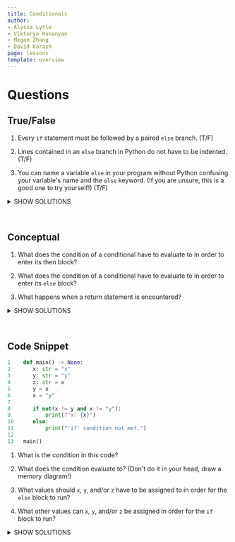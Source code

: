 ```yaml
---
title: Conditionals 
author:
- Alyssa Lytle
- Viktorya Hunanyan
- Megan Zhang
- David Karash
page: lessons
template: overview
---
```


# Questions

## True/False

1. Every `if` statement must be followed by a paired `else` branch. (T/F)

2. Lines contained in an `else` branch in Python do not have to be indented. (T/F)

3. You can name a variable `else` in your program without Python confusing your variable's name and the `else` keyword. (If you are unsure, this is a good one to try yourself!) (T/F)

<details>
<summary>SHOW SOLUTIONS</summary>

1. `False`

2. `False`

3. `False`

</details>

&nbsp;


## Conceptual

1. What does the condition of a conditional have to evaluate to in order to enter its then block?

2. What does the condition of a conditional have to evaluate to in order to enter its `else` block?

3. What happens when a return statement is encountered?

<details>
<summary>SHOW SOLUTIONS</summary>

1. The condition must evaluate to `True`.

2. The condition must evaluate to `False`.

3. The return value is recorded in memory and the function is immediately exited.

</details>

&nbsp;


## Code Snippet

```py
1    def main() -> None: 
2       x: str = "x"
3       y: str = "y"
4       z: str = x
5       y = x
6       x = "y"
7
8       if not(x != y and x != "y"):
9           print(f"x: {x}")
10      else:
11          print("'if' condition not met.")
12 
13   main()
```

1. What is the condition in this code?

2. What does the condition evaluate to? (Don't do it in your head, draw a memory diagram!)

3. What values should `x`, `y`, and/or `z` have to be assigned to in order for the `else` block to run?

4. What other values can `x`, `y`, and/or `z` be assigned in order for the `if` block to run?

<details>
<summary>SHOW SOLUTIONS</summary>

1. `not(x != y and x != "y")`

2. The condition evaluates to `True`.

3. To ensure the else block runs in the given code, the condition `x != y and x != "y"` must be true. This means `x` should be different from `y` and `x` should also be different from the string `"y"`. For example, setting `x = "a" and y = "b"` will satisfy this condition, making the else block execute.

4. To make the `if` block run, the condition `not(x != y and x != "y")` must be true, which happens when `x` is either the same as `y` or the same as `"y"`, or both. In the original code where `x = "y"`, `y = "x"`, and `z = "x"`, the `if` block runs as `not(x != y and x != "y")` evaluates to `True`.

</details>

&nbsp;


<!-- ## 1. Multiple Choice

1.1. Every `if` statement must be followed by a paired `else` branch. (T/F)

1.2. Lines contained in an `else` branch in Python do not have to be indented. (T/F)

1.3. You can name a variable `else` in your program without Python confusing your variable's name and the `else` keyword. (If you are unsure, this is a good one to try yourself!) (T/F)


<details>
  <summary><b>SHOW SOLUTIONS</b></summary>
  

1.1. `False`

1.2. `False`

1.3. `False`

</details> -->

<!-- &nbsp; -->

<!-- 
## 2. Inputting a Value

 All subquestions of this problem will refer to this code snippet:

        x: int = int(input("Pick a number: "))
        y: int = 10
        z: int = 2
        x = x - 1
        if x < 10:
            print("A")
        else:
            if (x % z) == 0:
                print ("B")
        if x == (y + z):
            print("C")
        else: 
            print("D")

For the following subquestions, answer with a valid input value for `x` that would cause the given letter to print. It is OK for your input to cause other letters to print as well.
If there is no such value, write "Unreachable".

4.1 `A`

4.2 `B`

4.3 `C`

4.4 `D`

Now, answer with a valid input value for `x` that
would cause the *exact* given letter(s) to print (no other letters). 
If there is no such value, write "Unreachable".  
4.5 

`A` <br>
`C`

4.6 

`B` <br>
`C`


4.7 

`C`


4.8 

`D` -->

<!-- 
5. Write the format of a conditional using the following:
You might not need to use all and can use any multiple times: `if`, `else`, `==`, `<condition>`, `False`, `True`, `<do something>`.

6. Write the format of a conditional using the following:
You might not need to use all and can use any multiple times: `while`, `<condition>`, `==`, `False`, `True`, `<do something>`. -->


<!-- ## 2. Conceptual 

2.1. What does the *condition* of a conditional have to evaluate to in order to enter its `then` block?

2.2. What does the *condition* of a conditional have to evaluate to in order to enter its `else` block?

2.3. What happens when a `return` statement is encountered?


<details>
  <summary><b>SHOW SOLUTIONS</b></summary>
  

2.1. The condition must evaluate to `True`.

2.2. The condition must evaluate to `False`.

2.3. The return value is recorded in memory and the function is immediately exited.

</details>

&nbsp; -->


<!-- ## 3. Code Snippet 1

All subquestions of this problem will refer to this pseudo code snippet:

```
    if <condition1>:
        <do_something> # then block
    elif <condition2>:
        <do_something> # elif block
    else:
        <do_something> # else block
```

3.1. From the general format of a conditional with an `elif` block, what needs to be True and/or False in order for the `elif` block to evaluate?

3.2. Is `<condition1>` not being met the same as having `if <condition1> == False:`? -->
<!-- 
## 3. Code Snippet 

All subquestions of this problem will refer to this code snippet:

```python
    def main() -> None: 
        x: str = "x"
        y: str = "y"
        z: str = x
        y = x
        x = "y"

        if not(x != y and x != "y"):
            print(f"x: {x}")
        else:
            print("'if' condition not met.")

    main()
```

3.1. What is the condition in this code?

3.2. What does the condition evaluate to? (Don’t do it in your head, draw a memory diagram!)

3.3. What values should x, y, and/or z have to be assigned to in order for the else block to run?

3.4. What other values can x, y, and/or z be assigned in order for the `if` block to run?



<details>
  <summary><b>SHOW SOLUTIONS</b></summary>
  

3.1. `not(x != y and x != "y")`

3.2. The condition evaluates to `True`.

3.3. To ensure the `else` block runs in the given code, the condition `x != y and x != "y"` must be true. This means `x` should be different from `y` and `x` should also be different from the string `"y"`. For example, setting `x = "a"` and `y = "b"` will satisfy this condition, making the `else` block execute.

3.4. To make the `if` block run, the condition `not(x != y and x != "y")` must be true, which happens when `x` is either the same as `y` or the same as `"y"`, or both. In the original code where `x = "y"`, `y = "x"`, and `z = "x"`, the `if` block runs as `not(x != y and x != "y")` evaluates to true.


</details>

&nbsp; -->


<!-- ---


[solutions](#conceptual-solutions)

# Solutions 

## Conceptual Questions - Solutions

1.1. F
1.2. F
1.3. F -->

<!-- 4. 
    
    4.1 Any value < 11

    4.2 Any value >= 11 and odd. (Since `x % z == 0` must be True and `z` is 2, this means `x - 1` must be even.)

    4.3 13

    4.4 Any value != 13

    4.5 Unreachable

    4.6 13

    4.7 Unreachable

    4.8 Any value >= 11 and even -->
<!-- 
5. 
```python
    if <condition> == True:
        <do_something>
    else:
        <do_something>
```
OR
```python
    if <condition>:
        <do_something>
    else:
        <do_something>
```

6. 
```python
    while <condition> == True:
        <do_something>
```
OR
```python
    while <condition>:
        <do_something>
``` -->

<!-- 2.1. The condition must evaluate to `True`.

2.2. The condition must evaluate to `False`.

2.3. The return value is recorded in memory and the function is immediately exited. -->
<!-- 
3.1. `<condition1>` must not be met (condition should evaluate to `False`) AND `<condition2>` must be met (condition should evaluate to `True`).

3.2. In this case, yes. If we had something like this:
```python
if ("hello" == "hello") == False:
```
the `<condition>` in this case would be everything in between the `if` and the `:`. In the pseudo-code, we are separating the `<condition>` to be separate from the rest (`== False`), while in real code the condition is always everything after the `if` and before the `:`. -->

<!-- ---

3.1. `not(x != y and x != "y")`

3.2. The condition evaluates to `True`.

3.3. To ensure the `else` block runs in the given code, the condition `x != y and x != "y"` must be true. This means `x` should be different from `y` and `x` should also be different from the string `"y"`. For example, setting `x = "a"` and `y = "b"` will satisfy this condition, making the `else` block execute.

3.4. To make the `if` block run, the condition `not(x != y and x != "y")` must be true, which happens when `x` is either the same as `y` or the same as `"y"`, or both. In the original code where `x = "y"`, `y = "x"`, and `z = "x"`, the `if` block runs as `not(x != y and x != "y")` evaluates to true.

--- -->